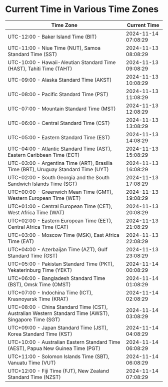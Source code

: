 # Current Time in Various Time Zones

| Time Zone | Current Time |
|-----------|--------------|
| UTC-12:00 - Baker Island Time (BIT) | 2024-11-14 07:08:29 |
| UTC-11:00 - Niue Time (NUT), Samoa Standard Time (SST) | 2024-11-13 08:08:29 |
| UTC-10:00 - Hawaii-Aleutian Standard Time (HAST), Tahiti Time (TAHT) | 2024-11-13 09:08:29 |
| UTC-09:00 - Alaska Standard Time (AKST) | 2024-11-13 10:08:29 |
| UTC-08:00 - Pacific Standard Time (PST) | 2024-11-13 11:08:29 |
| UTC-07:00 - Mountain Standard Time (MST) | 2024-11-13 12:08:29 |
| UTC-06:00 - Central Standard Time (CST) | 2024-11-13 13:08:29 |
| UTC-05:00 - Eastern Standard Time (EST) | 2024-11-13 14:08:29 |
| UTC-04:00 - Atlantic Standard Time (AST), Eastern Caribbean Time (ECT) | 2024-11-13 15:08:29 |
| UTC-03:00 - Argentina Time (ART), Brasília Time (BRT), Uruguay Standard Time (UYT) | 2024-11-13 16:08:29 |
| UTC-02:00 - South Georgia and the South Sandwich Islands Time (SGT) | 2024-11-13 17:08:29 |
| UTC±00:00 - Greenwich Mean Time (GMT), Western European Time (WET) | 2024-11-13 19:08:29 |
| UTC+01:00 - Central European Time (CET), West Africa Time (WAT) | 2024-11-13 20:08:29 |
| UTC+02:00 - Eastern European Time (EET), Central Africa Time (CAT) | 2024-11-13 21:08:29 |
| UTC+03:00 - Moscow Time (MSK), East Africa Time (EAT) | 2024-11-13 22:08:29 |
| UTC+04:00 - Azerbaijan Time (AZT), Gulf Standard Time (GST) | 2024-11-13 23:08:29 |
| UTC+05:00 - Pakistan Standard Time (PKT), Yekaterinburg Time (YEKT) | 2024-11-14 00:08:29 |
| UTC+06:00 - Bangladesh Standard Time (BST), Omsk Time (OMST) | 2024-11-14 01:08:29 |
| UTC+07:00 - Indochina Time (ICT), Krasnoyarsk Time (KRAT) | 2024-11-14 02:08:29 |
| UTC+08:00 - China Standard Time (CST), Australian Western Standard Time (AWST), Singapore Time (SGT) | 2024-11-14 03:08:29 |
| UTC+09:00 - Japan Standard Time (JST), Korea Standard Time (KST) | 2024-11-14 04:08:29 |
| UTC+10:00 - Australian Eastern Standard Time (AEST), Papua New Guinea Time (PGT) | 2024-11-14 06:08:29 |
| UTC+11:00 - Solomon Islands Time (SBT), Vanuatu Time (VUT) | 2024-11-14 06:08:29 |
| UTC+12:00 - Fiji Time (FJT), New Zealand Standard Time (NZST) | 2024-11-14 07:08:29 |
